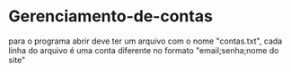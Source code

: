 # Gerenciamento-de-contas
para o programa abrir deve ter um arquivo com o nome "contas.txt", cada linha do arquivo é uma conta diferente no formato "email;senha;nome do site"
